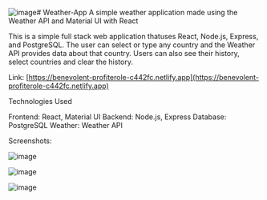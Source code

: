 ![image](https://github.com/Kostaga/Weather-App/assets/59094550/8c7e31d2-cf4c-4b5d-863e-3736fea1fec8)# Weather-App
A simple weather application made using the Weather API and Material UI with React

This is a simple full stack web application thatuses React, Node.js, Express, and PostgreSQL. The user can select or type any country and the Weather API provides data about that country. Users can also see their history, select countries and clear the history.

Link: [https://benevolent-profiterole-c442fc.netlify.app](https://benevolent-profiterole-c442fc.netlify.app)

Technologies Used

Frontend: React, Material UI Backend: Node.js, Express Database: PostgreSQL Weather: Weather API

Screenshots:

![image](https://github.com/Kostaga/Weather-App/assets/59094550/7135487b-b6d6-4c17-9911-b51cbfa0c7dd)

![image](https://github.com/Kostaga/Weather-App/assets/59094550/55be05b8-76e3-46ae-bb0e-77060e8eabe1)

![image](https://github.com/Kostaga/Weather-App/assets/59094550/4a454ebf-2f1c-4ce4-8674-304b7e5be937)
